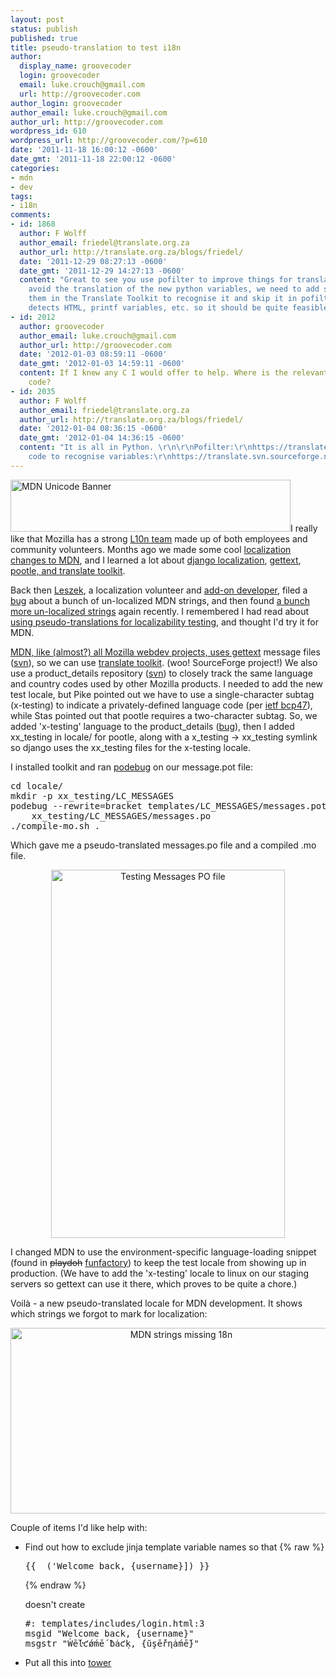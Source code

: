 ```yaml
---
layout: post
status: publish
published: true
title: pseudo-translation to test i18n
author:
  display_name: groovecoder
  login: groovecoder
  email: luke.crouch@gmail.com
  url: http://groovecoder.com
author_login: groovecoder
author_email: luke.crouch@gmail.com
author_url: http://groovecoder.com
wordpress_id: 610
wordpress_url: http://groovecoder.com/?p=610
date: '2011-11-18 16:00:12 -0600'
date_gmt: '2011-11-18 22:00:12 -0600'
categories:
- mdn
- dev
tags:
- i18n
comments:
- id: 1868
  author: F Wolff
  author_email: friedel@translate.org.za
  author_url: http://translate.org.za/blogs/friedel/
  date: '2011-12-29 08:27:13 -0600'
  date_gmt: '2011-12-29 14:27:13 -0600'
  content: "Great to see you use pofilter to improve things for translators!\r\n\r\nTo
    avoid the translation of the new python variables, we need to add support for
    them in the Translate Toolkit to recognise it and skip it in pofilter. It already
    detects HTML, printf variables, etc. so it should be quite feasible, I guess."
- id: 2012
  author: groovecoder
  author_email: luke.crouch@gmail.com
  author_url: http://groovecoder.com
  date: '2012-01-03 08:59:11 -0600'
  date_gmt: '2012-01-03 14:59:11 -0600'
  content: If I knew any C I would offer to help. Where is the relevant profilter
    code?
- id: 2035
  author: F Wolff
  author_email: friedel@translate.org.za
  author_url: http://translate.org.za/blogs/friedel/
  date: '2012-01-04 08:36:15 -0600'
  date_gmt: '2012-01-04 14:36:15 -0600'
  content: "It is all in Python. \r\n\r\nPofilter:\r\nhttps://translate.svn.sourceforge.net/svnroot/translate/src/trunk/translate/tools/pogrep.py\r\n\r\nThe
    code to recognise variables:\r\nhttps://translate.svn.sourceforge.net/svnroot/translate/src/trunk/translate/storage/placeables/general.py"
---
```

<p><a href="https://developer-stage9.mozilla.org/x-testing/"><img class="aligncenter" title="MDN Unicode Banner" src="http://content.screencast.com/users/groovecoder/folders/Jing/media/300a9678-07ae-4709-94ff-3a71fbf836e7/00000032.png" alt="MDN Unicode Banner" width="448" height="83" /></a>I really like that Mozilla has a strong <a href="https://wiki.mozilla.org/L10n:Localization_Teams">L10n team</a> made up of both employees and community volunteers. Months ago we made some cool <a title="good day for mozillians" href="http://groovecoder.com/2011/03/04/good-day-for-mozillians/">localization changes to MDN</a>, and I learned a lot about <a href="https://docs.djangoproject.com/en/dev/topics/i18n/">django localization</a>, <a href="http://www.gnu.org/software/gettext/">gettext</a>, <a href="http://translate.sourceforge.net/wiki/">pootle, and translate toolkit</a>.</p>
<p>Back then <a href="https://twitter.com/#!/teo951">Leszek</a>, a localization volunteer and <a href="https://addons.mozilla.org/en-US/firefox/user/54957/">add-on developer</a>, filed a <a href="https://bugzilla.mozilla.org/show_bug.cgi?id=664330">bug</a> about a bunch of un-localized MDN strings, and then found <a href="https://bugzilla.mozilla.org/show_bug.cgi?id=698435">a bunch more un-localized strings</a> again recently. I remembered I had read about <a href="http://msdn.microsoft.com/en-us/goglobal/bb688150">using pseudo-translations for localizability testing</a>, and thought I'd try it for MDN.</p>
<p><a href="http://mozweb.readthedocs.org/en/latest/l10n.html">MDN, like (almost?) all Mozilla webdev projects, uses gettext</a> message files (<a href="http://svn.mozilla.org/projects/mdn/trunk/locale/">svn</a>), so we can use <a href="http://translate.sourceforge.net/wiki/toolkit/index">translate toolkit</a>. (woo! SourceForge project!) We also use a product_details repository (<a href="http://svn.mozilla.org/libs/product-details/">svn</a>)  to closely track the same language and country codes used by other Mozilla  products. I needed to add the new test locale, but Pike pointed out  we have to use a single-character subtag (x-testing) to indicate a  privately-defined language code (per <a href="http://tools.ietf.org/html/bcp47#section-2.2.1">ietf bcp47</a>), while Stas pointed out that pootle requires a two-character subtag. So, we added 'x-testing' language to the product_details (<a href="https://bugzilla.mozilla.org/show_bug.cgi?id=668841">bug</a>), then I added  xx_testing in locale/ for pootle, along with a x_testing -&gt;  xx_testing symlink so django uses the xx_testing files for the x-testing  locale.</p>
<p>I installed toolkit and ran <a href="http://translate.sourceforge.net/wiki/toolkit/podebug">podebug</a> on our message.pot file:</p>
<pre>cd locale/
mkdir -p xx_testing/LC_MESSAGES
podebug --rewrite=bracket templates/LC_MESSAGES/messages.pot \
    xx_testing/LC_MESSAGES/messages.po
./compile-mo.sh .</pre>
<p>Which gave me a pseudo-translated messages.po file and a compiled .mo file.</p>
<p style="text-align: center;"><img class="aligncenter" title="Testing Messages PO file" src="https://farm7.staticflickr.com/6234/6389595029_4b7952fe46_z.jpg" alt="Testing Messages PO file" width="374" height="589" /></p>
<p>I changed MDN to use the environment-specific language-loading snippet (found in <del>playdoh</del> <a href="https://github.com/mozilla/funfactory/blob/master/funfactory/settings_base.py#L67">funfactory</a>) to keep the test locale from showing up in production.  (We have to add the 'x-testing' locale to linux on our staging servers  so gettext can use it there, which proves to be quite a chore.)</p>
<p>Voilà - a new pseudo-translated locale for MDN development. It shows which strings we forgot to mark for localization:</p>
<p style="text-align: center;"><img class="aligncenter" title="MDN strings missing 18n" src="https://farm7.staticflickr.com/6097/6389595317_a75003151f_z.jpg" alt="MDN strings missing 18n" width="531" height="297" /></p>
<p>Couple of items I'd like help with:</p>
<ul>
<li>Find out how to exclude jinja template variable names so that
{% raw %}
<pre>{{ _('Welcome back, {username}]) }}</pre>
{% endraw %}
<p>doesn't create</p>
<pre>#: templates/includes/login.html:3
msgid "Welcome back, {username}"
msgstr "Ẇḗŀƈǿḿḗ ƀȧƈķ, {ŭşḗřƞȧḿḗ}"</pre>
</li>
<li>Put all this into <a href="https://github.com/clouserw/tower">tower</a></li>
</ul>
